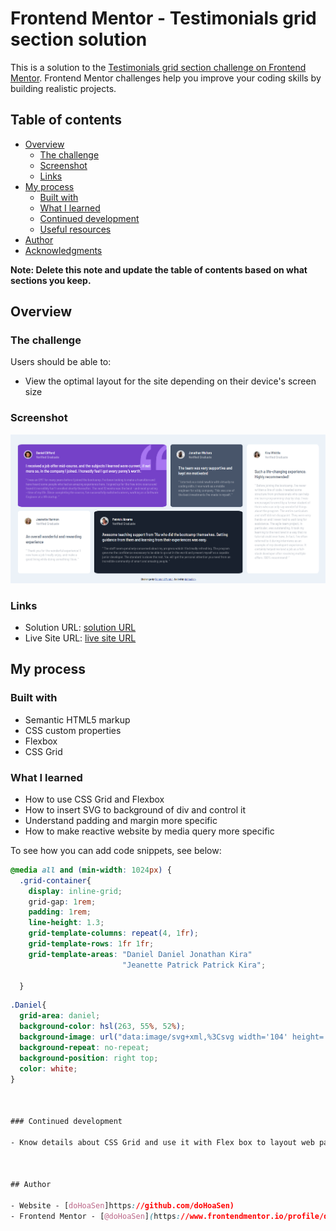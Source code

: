 # Frontend Mentor - Testimonials grid section solution

This is a solution to the [Testimonials grid section challenge on Frontend Mentor](https://www.frontendmentor.io/challenges/testimonials-grid-section-Nnw6J7Un7). Frontend Mentor challenges help you improve your coding skills by building realistic projects. 

## Table of contents

- [Overview](#overview)
  - [The challenge](#the-challenge)
  - [Screenshot](#screenshot)
  - [Links](#links)
- [My process](#my-process)
  - [Built with](#built-with)
  - [What I learned](#what-i-learned)
  - [Continued development](#continued-development)
  - [Useful resources](#useful-resources)
- [Author](#author)
- [Acknowledgments](#acknowledgments)

**Note: Delete this note and update the table of contents based on what sections you keep.**

## Overview

### The challenge

Users should be able to:

- View the optimal layout for the site depending on their device's screen size

### Screenshot

![screenshot](./screenshot_doHoaSen.png)



### Links

- Solution URL: [solution URL](https://github.com/doHoaSen/challengeFrontend-testimonials-grid-section-main)
- Live Site URL: [live site URL](https://dohoasen.github.io/challengeFrontend-testimonials-grid-section-main/)

## My process

### Built with

- Semantic HTML5 markup
- CSS custom properties
- Flexbox
- CSS Grid


### What I learned
- How to use CSS Grid and Flexbox
- How to insert SVG to background of div and control it
- Understand padding and margin more specific
- How to make reactive website by media query more specific


To see how you can add code snippets, see below:

```css
@media all and (min-width: 1024px) {
  .grid-container{
    display: inline-grid;
    grid-gap: 1rem;
    padding: 1rem;
    line-height: 1.3;
    grid-template-columns: repeat(4, 1fr);
    grid-template-rows: 1fr 1fr;
    grid-template-areas: "Daniel Daniel Jonathan Kira"
                         "Jeanette Patrick Patrick Kira";

  }
```

```css
.Daniel{
  grid-area: daniel;
  background-color: hsl(263, 55%, 52%);
  background-image: url("data:image/svg+xml,%3Csvg width='104' height='102' xmlns='http://www.w3.org/2000/svg'%3E%3Cpath d='M104 102V59.727H84.114c0-5.871.689-11.182 2.068-15.933 1.379-4.75 3.42-9.287 6.125-13.61C95.01 25.86 98.909 22.257 104 19.375V0c-9.758 4.27-17.712 9.874-23.864 16.813-6.151 6.939-10.712 14.545-13.681 22.818C63.485 47.904 62 59.941 62 75.74V102h42zm-62 0V59.727H22.114c0-5.871.689-11.182 2.068-15.933 1.379-4.75 3.42-9.287 6.125-13.61C33.01 25.86 36.909 22.257 42 19.375V0c-9.652 4.27-17.58 9.874-23.784 16.813C12.01 23.752 7.424 31.358 4.455 39.631 1.485 47.904 0 59.941 0 75.74V102h42z' fill='%23A775F1' fill-rule='nonzero'/%3E%3C/svg%3E");
  background-repeat: no-repeat;
  background-position: right top;
  color: white;
}



### Continued development

- Know details about CSS Grid and use it with Flex box to layout web pages.



## Author

- Website - [doHoaSen]https://github.com/doHoaSen)
- Frontend Mentor - [@doHoaSen](https://www.frontendmentor.io/profile/doHoaSen)

